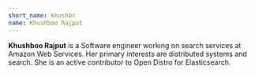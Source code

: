 ```yaml
---
short_name: khushbr
name: Khushboo Rajput
---
```


**Khushboo Rajput** is a Software engineer working on search services at Amazon Web Services. Her primary interests are distributed systems and search. She is an active contributor to Open Distro for Elasticsearch.
